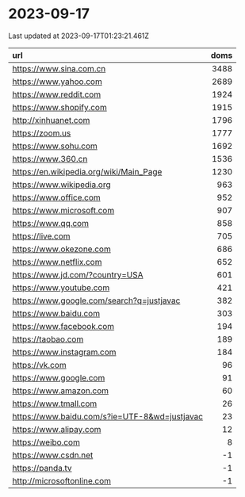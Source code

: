 # 2023-09-17

<!-- BEGIN -->
Last updated at 2023-09-17T01:23:21.461Z

url | doms
:- | -:
https://www.sina.com.cn | 3488
https://www.yahoo.com | 2689
https://www.reddit.com | 1924
https://www.shopify.com | 1915
http://xinhuanet.com | 1796
https://zoom.us | 1777
https://www.sohu.com | 1692
https://www.360.cn | 1536
https://en.wikipedia.org/wiki/Main_Page | 1230
https://www.wikipedia.org | 963
https://www.office.com | 952
https://www.microsoft.com | 907
https://www.qq.com | 858
https://live.com | 705
https://www.okezone.com | 686
https://www.netflix.com | 652
https://www.jd.com/?country=USA | 601
https://www.youtube.com | 421
https://www.google.com/search?q=justjavac | 382
https://www.baidu.com | 303
https://www.facebook.com | 194
https://taobao.com | 189
https://www.instagram.com | 184
https://vk.com | 96
https://www.google.com | 91
https://www.amazon.com | 60
https://www.tmall.com | 26
https://www.baidu.com/s?ie=UTF-8&wd=justjavac | 23
https://www.alipay.com | 12
https://weibo.com | 8
https://www.csdn.net | -1
https://panda.tv | -1
http://microsoftonline.com | -1
<!-- END -->
